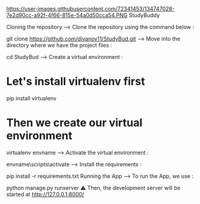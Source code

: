 https://user-images.githubusercontent.com/72341453/134747028-7e2d90cc-a92f-4f66-815e-54a0d50cca54.PNG
StudyBuddy

Cloning the repository
--> Clone the repository using the command below :

git clone https://github.com/divanov11/StudyBud.git
--> Move into the directory where we have the project files :

cd StudyBud
--> Create a virtual environment :

# Let's install virtualenv first
pip install virtualenv

# Then we create our virtual environment
virtualenv envname
--> Activate the virtual environment :

envname\scripts\activate
--> Install the requirements :

pip install -r requirements.txt
Running the App
--> To run the App, we use :

python manage.py runserver
⚠ Then, the development server will be started at http://127.0.0.1:8000/
